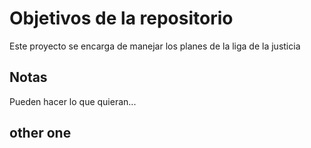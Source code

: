 # Objetivos de la repositorio

Este proyecto se encarga de manejar los planes de la liga de la justicia


## Notas
Pueden hacer lo que quieran...

## other one
